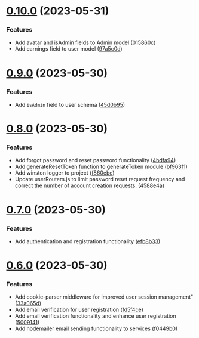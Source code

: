 # [0.10.0](https://github.com/hossainchisty/eCommerce-Backend-API/compare/v0.9.0...v0.10.0) (2023-05-31)


### Features

* Add avatar and isAdmin fields to Admin model ([015860c](https://github.com/hossainchisty/eCommerce-Backend-API/commit/015860c9e66e471dc34f76bd05e7c72914255e22))
* Add earnings field to user model ([97a5c0d](https://github.com/hossainchisty/eCommerce-Backend-API/commit/97a5c0df82c29e02d980e25c7b8f0ad3aec3c5cd))



# [0.9.0](https://github.com/hossainchisty/eCommerce-Backend-API/compare/v0.8.0...v0.9.0) (2023-05-30)


### Features

* Add `isAdmin` field to user schema ([45d0b95](https://github.com/hossainchisty/eCommerce-Backend-API/commit/45d0b959fa821063b67cf1bfb60844b14b5e9666))



# [0.8.0](https://github.com/hossainchisty/eCommerce-Backend-API/compare/v0.7.0...v0.8.0) (2023-05-30)


### Features

* Add forgot password and reset password functionality ([4bdfa94](https://github.com/hossainchisty/eCommerce-Backend-API/commit/4bdfa94ae86bf745d2d79c80bbe071fde3bc5ea9))
* Add generateResetToken function to generateToken module ([bf963f1](https://github.com/hossainchisty/eCommerce-Backend-API/commit/bf963f13d9fa49a482b8d7a4ecea465503224412))
* Add winston logger to project ([f860ebe](https://github.com/hossainchisty/eCommerce-Backend-API/commit/f860ebe10617c73560e45ab4f31e35e9f98bf3e3))
* Update userRouters.js to limit password reset request frequency and correct the number of account creation requests. ([4588e4a](https://github.com/hossainchisty/eCommerce-Backend-API/commit/4588e4ae9188c6d5c15f0b38c7b09ce812d7fe40))



# [0.7.0](https://github.com/hossainchisty/eCommerce-Backend-API/compare/v0.6.0...v0.7.0) (2023-05-30)


### Features

* Add authentication and registration functionality ([efb8b33](https://github.com/hossainchisty/eCommerce-Backend-API/commit/efb8b3376eb617e55f9e277976caa501ef3c1057))



# [0.6.0](https://github.com/hossainchisty/eCommerce-Backend-API/compare/v0.4.0...v0.6.0) (2023-05-30)


### Features

* Add cookie-parser middleware for improved user session management" ([33a065d](https://github.com/hossainchisty/eCommerce-Backend-API/commit/33a065d3aa5b199a09a99ba97d0722dd57dc3c65))
* Add email verification for user registration ([fd5f4ce](https://github.com/hossainchisty/eCommerce-Backend-API/commit/fd5f4ce50934ed0a7b1588152e1f830102ac509d))
* Add email verification functionality and enhance user registration ([5009141](https://github.com/hossainchisty/eCommerce-Backend-API/commit/50091417fd0c6de6eaa406552ccd1164343629bf))
* Add nodemailer email sending functionality to services ([f0449b0](https://github.com/hossainchisty/eCommerce-Backend-API/commit/f0449b026dce4b259d5452d27e16bd4035c8360b))



